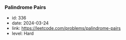 ### Palindrome Pairs

* id: 336
* date: 2024-03-24
* link: https://leetcode.com/problems/palindrome-pairs
* level: Hard

